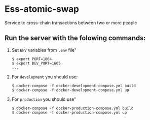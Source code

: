 # Ess-atomic-swap
Service to cross-chain transactions between two or more people

## Run the server with the folowing commands:

1. Set `ENV` variables from `.env` file"
	```
	$ export PORT=1604
	$ export DEV_PORT=1605
	...
	```

2. For `development` you should use:
	```
	$ docker-compose -f docker-development-compose.yml build
	$ docker-compose -f docker-development-compose.yml up
	```

3. For `production` you should use"
	```
	$ docker-compose -f docker-production-compose.yml build
	$ docker-compose -f docker-production-compose.yml up
	```
